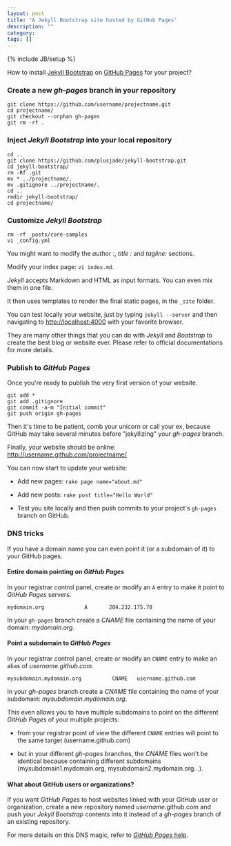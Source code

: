 ```yaml
---
layout: post
title: "A Jekyll Bootstrap site hosted by GitHub Pages"
description: ""
category: 
tags: []
---
```

{% include JB/setup %}

How to install [Jekyll Bootstrap](http://jekyllbootstrap.com) on [GitHub Pages](http://pages.github.com) for your project?

### Create a new _gh-pages_ branch in your repository

    git clone https://github.com/username/projectname.git
    cd projectname/
    git checkout --orphan gh-pages
    git rm -rf .

### Inject _Jekyll Bootstrap_ into your local repository

    cd ..
    git clone https://github.com/plusjade/jekyll-bootstrap.git
    cd jekyll-bootstrap/
    rm -Rf .git
    mv * ../projectname/.
    mv .gitignore ../projectname/.
    cd ..
    rmdir jekyll-bootstrap/
    cd projectname/

### Customize _Jekyll Bootstrap_

    rm -rf _posts/core-samples
    vi _config.yml

You might want to modify the _author :_, _title :_ and _tagline:_ sections.

Modify your index page: `vi index.md`.

_Jekyll_ accepts Markdown and HTML as input formats. You can even mix them in one file.

It then uses templates to render the final static pages, in the `_site` folder.

You can test locally your website, just by typing `jekyll --server` and then navigating to <http://localhost:4000> with your favorite browser.

They are many other things that you can do with _Jekyll_ and _Bootstrap_ to create the best blog or website ever. Please refer to official documentations for more details.

### Publish to _GitHub Pages_

Once you're ready to publish the very first version of your website.

    git add *
    git add .gitignore
    git commit -a-m "Initial commit"
    git push origin gh-pages

Then it's time to be patient, comb your unicorn or call your ex, because GitHub may take several minutes before "jekyllizing" your _gh-pages_ branch.

Finally, your website should be online: <http://username.github.com/projectname/>

You can now start to update your website:

* Add new pages: `rake page name="about.md"`

* Add new posts: `rake post title="Hello World"`

* Test you site locally and then push commits to your project's `gh-pages` branch on GitHub.

### DNS tricks

If you have a domain name you can even point it (or a subdomain of it) to your GitHub pages.

#### Entire domain pointing on _GitHub Pages_

In your registrar control panel, create or modify an `A` entry to make it point to _GitHub Pages_ servers.

    mydomain.org             A       204.232.175.78

In your `gh-pages` branch create a _CNAME_ file containing the name of your domain: _mydomain.org_.  

#### Point a subdomain to _GitHub Pages_

In your registrar control panel, create or modify an `CNAME` entry to make an alias of _username.github.com_.

    mysubdomain.mydomain.org          CNAME   username.github.com

In your _gh-pages_ branch create a _CNAME_ file containing the name of your subdomain: _mysubdomain.mydomain.org_.  

This even allows you to have multiple subdomains to point on the different _GitHub Pages_ of your multiple projects: 

* from your registrar point of view the different `CNAME` entries will point to the same target (username.github.com)

* but in your different _gh-pages_ branches, the _CNAME_ files won't be identical because containing different subdomains (mysubdomain1.mydomain.org, mysubdomain2.mydomain.org...).

#### What about GitHub users or organizations?

If you want _GitHub Pages_ to host websites linked with your GitHub user or organization, create a new repository named _username_.github.com and push your _Jekyll Bootstrap_ contents into it instead of a _gh-pages_ branch of an existing repository.

For more details on this DNS magic, refer to [_GitHub Pages_ help](https://help.github.com/articles/setting-up-a-custom-domain-with-pages).